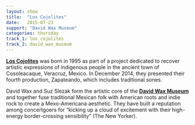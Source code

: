 ```yaml
---
layout: show
title:  "Los Cojolites"
date:   2015-07-23
support: "David Wax Museum"
categories: thursday
track_1: los_cojolites
track_2: david_wax_museum
---
```


**[Los Cojolites](http://facebook.com/loscojolites "Los Cojolites")** was born in 1995 as part of a project dedicated to recover artistic expressions of indigenous people in the ancient town of Cosoleacaque, Veracruz, Mexico. In December 2014, they presented their fourth production, Zapateando, which includes traditional sones.

David Wax and Suz Slezak form the artistic core of the **[David Wax Museum](http://davidwaxmuseum.com "David Wax Museum")** and together fuse traditional Mexican folk with American roots and indie rock to create a Mexo-Americana aesthetic. They have built a reputation among concertgoers for “kicking up a cloud of excitement with their high-energy border-crossing sensibility” (The New Yorker).